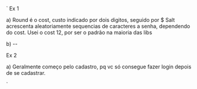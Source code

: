 `
Ex 1

a) Round é o cost, custo indicado por dois digitos, seguido por $
   Salt acrescenta aleatoriamente sequencias de caracteres a senha, dependendo do cost.
   Usei o cost 12, por ser o padrão na maioria das libs

b) --

Ex 2

a) Geralmente começo pelo cadastro, pq vc só consegue fazer login depois de se cadastrar.



`